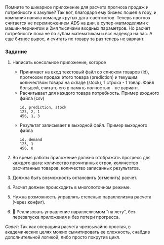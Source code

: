 Помните то шикарное приложение для расчета прогноза продаж и потребности к закупке? Так вот, благодаря ему бизнес пошел в гору, и компания наняла команду крутых дата-саентистов. Теперь прогноз считается не перемножением ADS на дни, а супер-матмоделями с машин-лернингом и 2мя тысячами входных параметров. Но расчет потребности пока не по зубам математикам и вся надежда на вас. А еще бизнес вырос, и считать по товару за раз теперь не вариант.


### Задание 

1. Написать консольное приложение, которое
    * Принимает на вход текстовый файл со списком товаров (id), прогнозом продаж этого товара (prediction) и текущим количеством товара на складе (stock), 1 строка - 1 товар. Файл большой, считать его в память полностью - не вариант.
    * Расчитывает для каждого товара
потребность. Пример входного файла (csv)
       ```
       id, prediction, stock
       123, 2, 1
       456, 1, 3
       ```
    * Результат записывает в выходной файл. 
        Пример выходного файла
        ```
        id, demand
        123, 1
        456, 0
        ```

2. Во время работы приложение должно отображать прогресс для каждого шага: количество прочитанных строк, количество расчитанных товаров, количество записанных результатов.
3. Должна быть возможность остановить (отменить) расчет.
4. Расчет должен происходить в многопоточном режиме.
4. Нужна возможность управлять степенью параллелизма расчета (через конфиг).
5. 💎 Реализовать управление параллелизмом "на лету", без перезапуска приложения и без потери прогресса.


*Совет:* Так как операциия расчета чрезвычайно простая, в академических целях можно сымитировать ее сложность, снабдив дополнительной логикой, либо просто покрутив цикл.
